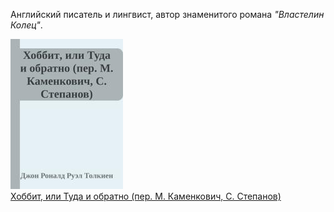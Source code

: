 Английский писатель и лингвист, автор знаменитого романа *"Властелин Колец"*.


![](Хоббит,%20или%20Туда%20и%20обратно%20(пер.%20М.%20Каменкович,%20С.%20Степанов).jpg)  
[Хоббит, или Туда и обратно (пер. М. Каменкович, С. Степанов)](Хоббит,%20или%20Туда%20и%20обратно%20(пер.%20М.%20Каменкович,%20С.%20Степанов).txt)

